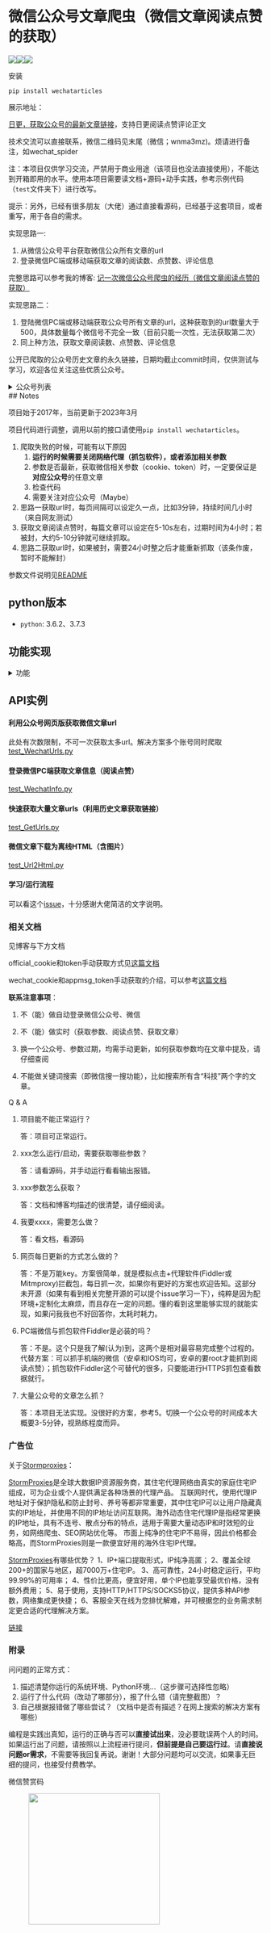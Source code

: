 # 微信公众号文章爬虫（微信文章阅读点赞的获取）

![](https://img.shields.io/pypi/v/wechatarticles)![](https://img.shields.io/pypi/l/wechatarticles)[![](https://img.shields.io/badge/docs-building-blue)](https://wnma3mz.github.io/wechat_articles_spider/build/html/index.html)

安装

`pip install wechatarticles`

展示地址：

[日更，获取公众号的最新文章链接](https://data.wnma3mz.cn/demo.html)，支持日更阅读点赞评论正文

技术交流可以直接联系，微信二维码见末尾（微信；wnma3mz)。烦请进行备注，如wechat_spider

注：本项目仅供学习交流，严禁用于商业用途（该项目也没法直接使用），不能达到开箱即用的水平。使用本项目需要读文档+源码+动手实践，参考示例代码（`test`文件夹下）进行改写。

提示：另外，已经有很多朋友（大佬）通过直接看源码，已经基于这套项目，或者重写，用于各自的需求。

实现思路一:

1. 从微信公众号平台获取微信公众所有文章的url
2. 登录微信PC端或移动端获取文章的阅读数、点赞数、评论信息

完整思路可以参考我的博客: [记一次微信公众号爬虫的经历（微信文章阅读点赞的获取）](https://wnma3mz.github.io/hexo_blog/2017/11/18/记一次微信公众号爬虫的经历（微信文章阅读点赞的获取）/)

实现思路二：

1. 登陆微信PC端或移动端获取公众号所有文章的url，这种获取到的url数量大于500，具体数量每个微信号不完全一致（目前只能一次性，无法获取第二次）
2. 同上种方法，获取文章阅读数、点赞数、评论信息

公开已爬取的公众号历史文章的永久链接，日期均截止commit时间，仅供测试与学习，欢迎各位关注这些优质公众号。

<details>
  <summary>公众号列表</summary>
    <li>科技美学</li>
    <li>共青团中央</li>
    <li>南方周末</li>
    <li>AppSo</li>
</details>
## Notes

项目始于2017年，当前更新于2023年3月

项目代码进行调整，调用以前的接口请使用`pip install wechatarticles`。

1. 爬取失败的时候，可能有以下原因
   1. **运行的时候需要关闭网络代理（抓包软件），或者添加相关参数**
   2. 参数是否最新，获取微信相关参数（cookie、token）时，一定要保证是**对应公众号**的任意文章
   3. 检查代码
   4. 需要关注对应公众号（Maybe）
2. 思路一获取url时，每页间隔可以设定久一点，比如3分钟，持续时间几小时（来自网友测试）
3. 获取文章阅读点赞时，每篇文章可以设定在5-10s左右，过期时间为4小时；若被封，大约5-10分钟就可继续抓取。
4. 思路二获取url时，如果被封，需要24小时整之后才能重新抓取（该条作废，暂时不能解封）

参数文件说明见[README](https://github.com/wnma3mz/wechat_articles_spider/blob/master/docs)

## python版本

- `python`: 3.6.2、3.7.3

## 功能实现

<details>
  <summary>功能</summary>
    公众号相关
    <li>公众号信息</li>
    <li>公众号biz。获取方式：清博、公众号网页</li>
    <li>公众号发表文章数量（不完全准确）</li>
    文章相关
    <li>某公众号文章的url。获取方式：公众号网页、PC端微信、移动端微信、微信读书</li>
    <li>某公众号所有文章信息（包含点赞数、阅读数、评论信息），需要手动更改循环</li>
    <li>某公众号指定文章的信息</li>
    <li>支持微信文章下载至本地转为html（图片可选是否保存）</li>
</details>

## API实例

#### 利用公众号网页版获取微信文章url
此处有次数限制，不可一次获取太多url。解决方案多个账号同时爬取
[test_WechatUrls.py](https://github.com/wnma3mz/wechat_articles_spider/blob/master/test/test_WechatUrls.py)

#### 登录微信PC端获取文章信息（阅读点赞）
[test_WechatInfo.py](https://github.com/wnma3mz/wechat_articles_spider/blob/master/test/test_WechatInfo.py)

#### 快速获取大量文章urls（利用历史文章获取链接）
[test_GetUrls.py](https://github.com/wnma3mz/wechat_articles_spider/blob/master/test/test_GetUrls.py)

#### 微信文章下载为离线HTML（含图片）
[test_Url2Html.py](https://github.com/wnma3mz/wechat_articles_spider/blob/master/test/test_Url2Html.py)

#### 学习/运行流程

可以看这个[issue](https://github.com/wnma3mz/wechat_articles_spider/issues/38#issuecomment-817256654)，十分感谢大佬简洁的文字说明。

### 相关文档

见博客与下方文档

official_cookie和token手动获取方式见[这篇文档](https://github.com/wnma3mz/wechat_articles_spider/blob/master/docs/get_cookie_token.md)

wechat_cookie和appmsg_token手动获取的介绍，可以参考[这篇文档](https://github.com/wnma3mz/wechat_articles_spider/blob/master/docs/get_appmsg_token.md)

**联系注意事项**：

1. 不（能）做自动登录微信公众号、微信

2. 不（能）做实时（获取参数、阅读点赞、获取文章）

3. 换一个公众号、参数过期，均需手动更新，如何获取参数均在文章中提及，请仔细查阅

4. 不能做关键词搜索（即微信搜一搜功能），比如搜索所有含“科技”两个字的文章。

Q & A

1. 项目能不能正常运行？

     答：项目可正常运行。

2. xxx怎么运行/启动，需要获取哪些参数？

     答：请看源码，并手动运行看看输出报错。

3. xxx参数怎么获取？

     答：文档和博客均描述的很清楚，请仔细阅读。

4. 我要xxxx，需要怎么做？

     答：看文档，看源码

5. 网页每日更新的方式怎么做的？

     答：不是万能key。方案很简单，就是模拟点击+代理软件(Fiddler或Mitmproxy)拦截包，每日抓一次，如果你有更好的方案也欢迎告知。这部分未开源（如果有看到相关完整开源的可以提个issue学习一下），纯粹是因为配环境+定制化太麻烦，而且存在一定的问题。懂的看到这里能够实现的就能实现，如果问我我也不好回答你，太耗时耗力。

6. PC端微信与抓包软件Fiddler是必装的吗？

     答：不是。这个只是我了解(认为)到，这两个是相对最容易完成整个过程的。代替方案：可以抓手机端的微信（安卓和IOS均可，安卓的要root才能抓到阅读点赞）；抓包软件Fiddler这个可替代的很多，只要能进行HTTPS抓包查看数据就行。
     
7. 大量公众号的文章怎么抓？

     答：本项目无法实现。没很好的方案，参考5。切换一个公众号的时间成本大概要3-5分钟，视熟练程度而异。
     

### 广告位

关于[Stormproxies](https://www.stormproxies.cn/?keyword=wnma3mz)：

[StormProxies](https://www.stormproxies.cn/?keyword=wnma3mz)是全球大数据IP资源服务商，其住宅代理网络由真实的家庭住宅IP组成，可为企业或个人提供满足各种场景的代理产品。
互联网时代，使用代理IP地址对于保护隐私和防止封号、养号等都非常重要，其中住宅IP可以让用户隐藏真实的IP地址，并使用不同的IP地址访问互联网。海外动态住宅代理IP是指经常更换的IP地址，具有不连号、散点分布的特点，适用于需要大量动态IP和时效短的业务，如网络爬虫、SEO网站优化等。
市面上纯净的住宅IP不易得，因此价格都会略高，而StormProxies则是一款便宜好用的海外住宅IP代理。

[StormProxies](https://www.stormproxies.cn/?keyword=wnma3mz)有哪些优势？
1、IP+端口提取形式，IP纯净高匿；
2、覆盖全球200+的国家与地区，超7000万+住宅IP。
3、高可靠性，24小时稳定运行，平均99.99%的可用率；
4、性价比更高，便宜好用，单个IP也能享受最优价格，没有额外费用；
5、易于使用，支持HTTP/HTTPS/SOCKS5协议，提供多种API参数，网络集成更快捷；
6、客服全天在线为您排忧解难，并可根据您的业务需求制定更合适的代理解决方案。

[链接](https://www.stormproxies.cn/?keyword=wnma3mz)


### 附录

问问题的正常方式：

1. 描述清楚你运行的系统环境、Python环境...（这步骤可选择性忽略）
2. 运行了什么代码（改动了哪部分），报了什么错（请完整截图）？
3. 自己根据报错做了哪些尝试？（文档中是否有描述？在网上搜索的解决方案有哪些）

编程是实践出真知，运行的正确与否可以**直接试出来**，没必要耽误两个人的时间。如果运行出了问题，请按照以上流程进行提问，**但前提是自己要运行过**。请**直接说问题or需求**，不需要等我回复再说。谢谢！大部分问题均可以交流，如果事无巨细的提问，也接受付费教学。

微信赞赏码
<figure class="third">
   <img src="https://i.postimg.cc/ZRDqVZ9r/wechat.jpg" width="260">
</figure>
